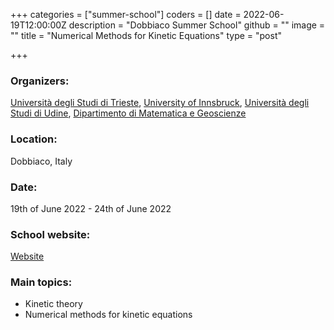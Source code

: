 +++
categories = ["summer-school"]
coders = []
date = 2022-06-19T12:00:00Z
description = "Dobbiaco Summer School"
github = ""
image = ""
title = "Numerical Methods for Kinetic Equations"
type = "post"

+++
### Organizers:
[Università degli Studi di Trieste](https://www.units.it), [University of Innsbruck](https://uibk.at), [Università degli Studi di Udine](https://www.uniud.it/), [Dipartimento di Matematica e Geoscienze](https://dmg.units.it)

### Location:
Dobbiaco, Italy

### Date:
19th of June 2022 - 24th of June 2022

### School website:
[Website](https://dmi.units.it/dobbiaco/index.php?section=home)

### Main topics:
* Kinetic theory
* Numerical methods for kinetic equations
